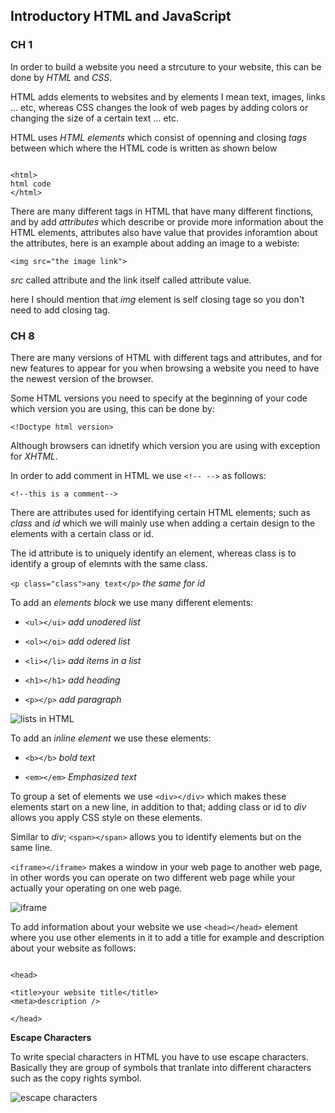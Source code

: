 ## Introductory HTML and JavaScript

### CH 1

In order to build a website you need a strcuture to your website, this can be done by *HTML* and *CSS*.

HTML adds elements to websites and by elements I mean text, images, links ... etc, whereas CSS changes the look of web pages by adding colors or changing the size of a certain text ... etc.

HTML uses *HTML elements* which consist of openning and closing *tags* between which where the HTML code is written as shown below 

```

<html>
html code 
</html> 

```

There are many different tags in HTML that have many different finctions, and by add *attributes* which describe or provide more information about the HTML elements, attributes also have value that provides inforamtion about the attributes, here is an example about adding an image to a webiste:

`<img src="the image link">`

*src* called attribute and the link itself called attribute value.

here I should mention that *img* element is self closing tage so you don't need to add closing tag.

### CH 8

There are many versions of HTML with different tags and attributes, and for new features to appear for you when browsing a website you need to have the newest version of the browser.

Some HTML versions you need to specify at the beginning of your code which version you are using, this can be done by:

`<!Doctype html version>`

Although browsers can idnetify which version you are using with exception for *XHTML*.

In order to add comment in HTML we use `<!-- -->` as follows:

`<!--this is a comment-->`

There are attributes used for identifying certain HTML elements; such as
*class* and *id* which we will mainly use when adding a certain design to the elements with a certain class or id.

The id attribute is to uniquely identify an element, whereas class is to identify a group of elemnts with the same class.

`<p class="class">any text</p>` *the same for id*

To add an *elements block* we use many different elements:

* `<ul></ui>` *add unodered list*

* `<ol></oi>` *add odered list*

* `<li></li>` *add items in a list*

* `<h1></h1>` *add heading*

* `<p></p>` *add paragraph*

![lists in HTML](https://clarkwp.files.wordpress.com/2013/10/lists_and_nested_lists_in_wordpress.png?w=311)

To add an *inline element* we use these elements:

* `<b></b>` *bold text*

* `<em></em>` *Emphasized text*

To group a set of elements we use `<div></div>` which makes these elements start on a new line, in addition to that; adding class or id to *div* allows you apply CSS style on these elements.

Similar to *div*; `<span></span>` allows you to identify elements but on the same line.

`<iframe></iframe>` makes a window in your web page to another web page, in other words you can operate on two different web page while your actually your operating on one web page.

![iframe](https://addons.cdn.mozilla.net/user-media/previews/full/203/203354.png?modified=1543521066)

To add information about your website we use `<head></head>` element where you use other elements in it to add a title for example and description about your website as follows:

```

<head>

<title>your website title</title>
<meta>description />

</head>

```

**Escape Characters**

To write special characters in HTML you have to use escape characters.
Basically they are group of symbols that tranlate into different characters such as the copy rights symbol.

![escape characters](https://i.pinimg.com/originals/e9/06/5f/e9065fb4413e79caec092dbc14e1a6cf.jpg)

